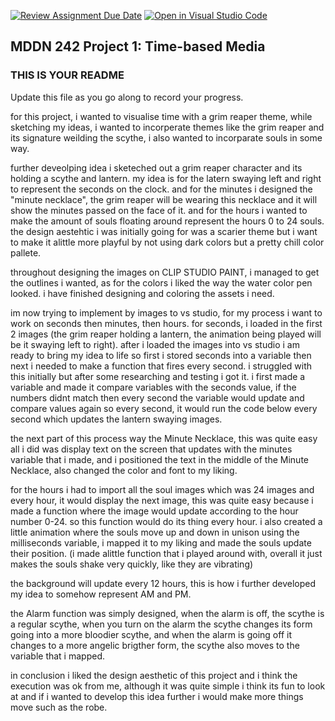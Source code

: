 [![Review Assignment Due Date](https://classroom.github.com/assets/deadline-readme-button-24ddc0f5d75046c5622901739e7c5dd533143b0c8e959d652212380cedb1ea36.svg)](https://classroom.github.com/a/JAZAP9dv)
[![Open in Visual Studio Code](https://classroom.github.com/assets/open-in-vscode-718a45dd9cf7e7f842a935f5ebbe5719a5e09af4491e668f4dbf3b35d5cca122.svg)](https://classroom.github.com/online_ide?assignment_repo_id=11448456&assignment_repo_type=AssignmentRepo)
## MDDN 242 Project 1: Time-based Media  

### THIS IS YOUR README

Update this file as you go along to record your progress.

for this project, i wanted to visualise time with a grim reaper theme, while sketching my ideas, i wanted to incorperate themes like the grim reaper and its signature weilding the scythe, i also wanted to incorparate souls in some way. 

further deveolping idea i sketeched out a grim reaper character and its holding a scythe and lantern. my idea is for the latern swaying left and right to represent the seconds on the clock. and for the minutes i designed the "minute necklace", the grim reaper will be wearing this necklace and it will show the minutes passed on the face of it. and for the hours i wanted to make the amount of souls floating around represent the hours 0 to 24 souls. the design aestehtic i was initially going for was a scarier theme but i want to make it alittle more playful by not using dark colors but a pretty chill color pallete.

throughout designing the images on CLIP STUDIO PAINT, i managed to get the outlines i wanted, as for the colors i liked the way the water color pen looked. i have finished designing and coloring the assets i need. 

im now trying to implement by images to vs studio, for my process i want to work on seconds then minutes, then hours. 
for seconds, i loaded in the first 2 images (the grim reaper holding a lantern, the animation being played will be it swaying left to right).
after i loaded the images into vs studio i am ready to bring my idea to life so first i stored seconds into a variable then next i needed to make a function that fires every second.
i struggled with this initially but after some researching and testing i got it. i first made a variable and made it compare variables with the seconds value, if the numbers didnt match then every second the variable would update and compare values again so every second, it would run the code below every second which updates the lantern swaying images.

the next part of this process way the Minute Necklace, this was quite easy all i did was display text on the screen that updates with the minutes variable that i made, and i positioned the text in the middle of the Minute Necklace, also changed the color and font to my liking.

for the hours i had to import all the soul images which was 24 images and every hour, it would display the next image, this was quite easy because i made a function where the image would update according to the hour number 0-24. so this function would do its thing every hour. i also created a little animation where the souls move up and down in unison using the milliseconds variable, i mapped it to my liking and made the souls update their position. (i made alittle function that i played around with, overall it just makes the souls shake very quickly, like they are vibrating)

the background will update every 12 hours, this is how i further developed my idea to somehow represent AM  and PM.

the Alarm function was simply designed, when the alarm is off, the scythe is a regular scythe, when you turn on the alarm the scythe changes its form going into a more bloodier scythe, and when the alarm is going off it changes to a more angelic brigther form, the scythe also moves to the variable that i mapped.

in conclusion i liked the design aesthetic  of this project and i think the execution was ok from me, although it was quite simple i think its fun to look at and if i wanted to develop this idea further i would make more things move such as the robe.
